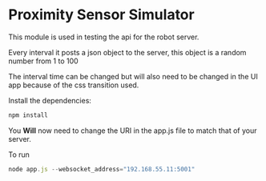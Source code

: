 # Proximity Sensor Simulator

This module is used in testing the api for the robot server.

Every interval it posts a json object to the server, this object is a random number
from 1 to 100

The interval time can be changed but will also need to be changed in the UI app because of the css transition used.

Install the dependencies:

```javascript
npm install
```

You **Will** now need to change the URI in the app.js file to match that of your server.

To run

```javascript
node app.js --websocket_address="192.168.55.11:5001"
```
